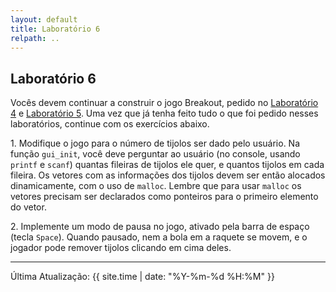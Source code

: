 ```yaml
---
layout: default
title: Laboratório 6
relpath: ..
---
```


## Laboratório 6

Vocês devem continuar a construir o jogo Breakout, 
pedido no [Laboratório 4](lab4.html) e [Laboratório 5](lab5.html).
Uma vez que já tenha feito tudo o que foi pedido nesses laboratórios,
continue com os exercícios abaixo.

1\. Modifique o jogo para o número de tijolos ser dado pelo usuário.
Na função `gui_init`, você deve perguntar ao usuário (no console, usando
`printf` e `scanf`) quantas fileiras de tijolos ele quer, e quantos
tijolos em cada fileira. Os vetores com as informações dos tijolos devem
ser então alocados dinamicamente, com o uso de `malloc`. Lembre que
para usar `malloc` os vetores precisam ser declarados como ponteiros
para o primeiro elemento do vetor.

2\. Implemente um modo de pausa no jogo, ativado pela barra de espaço
(tecla `Space`). Quando pausado, nem a bola em a raquete se movem, e o
jogador pode remover tijolos clicando em cima deles.


* * * * *

Última Atualização: {{ site.time | date: "%Y-%m-%d %H:%M" }}

